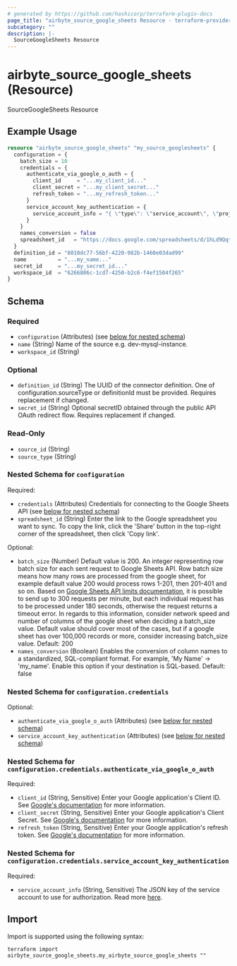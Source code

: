 ```yaml
---
# generated by https://github.com/hashicorp/terraform-plugin-docs
page_title: "airbyte_source_google_sheets Resource - terraform-provider-airbyte"
subcategory: ""
description: |-
  SourceGoogleSheets Resource
---
```


# airbyte_source_google_sheets (Resource)

SourceGoogleSheets Resource

## Example Usage

```terraform
resource "airbyte_source_google_sheets" "my_source_googlesheets" {
  configuration = {
    batch_size = 10
    credentials = {
      authenticate_via_google_o_auth = {
        client_id     = "...my_client_id..."
        client_secret = "...my_client_secret..."
        refresh_token = "...my_refresh_token..."
      }
      service_account_key_authentication = {
        service_account_info = "{ \"type\": \"service_account\", \"project_id\": YOUR_PROJECT_ID, \"private_key_id\": YOUR_PRIVATE_KEY, ... }"
      }
    }
    names_conversion = false
    spreadsheet_id   = "https://docs.google.com/spreadsheets/d/1hLd9Qqti3UyLXZB2aFfUWDT7BG-arw2xy4HR3D-dwUb/edit"
  }
  definition_id = "8010dc77-56bf-4220-982b-1460e03dad99"
  name          = "...my_name..."
  secret_id     = "...my_secret_id..."
  workspace_id  = "6266806c-1cd7-4250-b2c6-f4ef1504f265"
}
```

<!-- schema generated by tfplugindocs -->
## Schema

### Required

- `configuration` (Attributes) (see [below for nested schema](#nestedatt--configuration))
- `name` (String) Name of the source e.g. dev-mysql-instance.
- `workspace_id` (String)

### Optional

- `definition_id` (String) The UUID of the connector definition. One of configuration.sourceType or definitionId must be provided. Requires replacement if changed.
- `secret_id` (String) Optional secretID obtained through the public API OAuth redirect flow. Requires replacement if changed.

### Read-Only

- `source_id` (String)
- `source_type` (String)

<a id="nestedatt--configuration"></a>
### Nested Schema for `configuration`

Required:

- `credentials` (Attributes) Credentials for connecting to the Google Sheets API (see [below for nested schema](#nestedatt--configuration--credentials))
- `spreadsheet_id` (String) Enter the link to the Google spreadsheet you want to sync. To copy the link, click the 'Share' button in the top-right corner of the spreadsheet, then click 'Copy link'.

Optional:

- `batch_size` (Number) Default value is 200. An integer representing row batch size for each sent request to Google Sheets API. Row batch size means how many rows are processed from the google sheet, for example default value 200 would process rows 1-201, then 201-401 and so on. Based on <a href='https://developers.google.com/sheets/api/limits'>Google Sheets API limits documentation</a>, it is possible to send up to 300 requests per minute, but each individual request has to be processed under 180 seconds, otherwise the request returns a timeout error. In regards to this information, consider network speed and number of columns of the google sheet when deciding a batch_size value. Default value should cover most of the cases, but if a google sheet has over 100,000 records or more, consider increasing batch_size value. Default: 200
- `names_conversion` (Boolean) Enables the conversion of column names to a standardized, SQL-compliant format. For example, 'My Name' -> 'my_name'. Enable this option if your destination is SQL-based. Default: false

<a id="nestedatt--configuration--credentials"></a>
### Nested Schema for `configuration.credentials`

Optional:

- `authenticate_via_google_o_auth` (Attributes) (see [below for nested schema](#nestedatt--configuration--credentials--authenticate_via_google_o_auth))
- `service_account_key_authentication` (Attributes) (see [below for nested schema](#nestedatt--configuration--credentials--service_account_key_authentication))

<a id="nestedatt--configuration--credentials--authenticate_via_google_o_auth"></a>
### Nested Schema for `configuration.credentials.authenticate_via_google_o_auth`

Required:

- `client_id` (String, Sensitive) Enter your Google application's Client ID. See <a href='https://developers.google.com/identity/protocols/oauth2'>Google's documentation</a> for more information.
- `client_secret` (String, Sensitive) Enter your Google application's Client Secret. See <a href='https://developers.google.com/identity/protocols/oauth2'>Google's documentation</a> for more information.
- `refresh_token` (String, Sensitive) Enter your Google application's refresh token. See <a href='https://developers.google.com/identity/protocols/oauth2'>Google's documentation</a> for more information.


<a id="nestedatt--configuration--credentials--service_account_key_authentication"></a>
### Nested Schema for `configuration.credentials.service_account_key_authentication`

Required:

- `service_account_info` (String, Sensitive) The JSON key of the service account to use for authorization. Read more <a href="https://cloud.google.com/iam/docs/creating-managing-service-account-keys#creating_service_account_keys">here</a>.

## Import

Import is supported using the following syntax:

```shell
terraform import airbyte_source_google_sheets.my_airbyte_source_google_sheets ""
```
